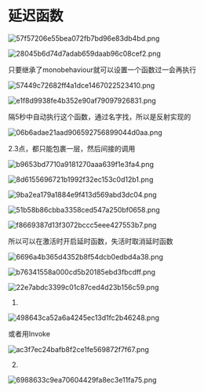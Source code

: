 # 延迟函数

![57f57206e55bea072fb7bd96e83db4bd.png](image/57f57206e55bea072fb7bd96e83db4bd.png)

![28045b6d74d7adab659daab96c08cef2.png](image/28045b6d74d7adab659daab96c08cef2.png)

只要继承了monobehaviour就可以设置一个函数过一会再执行

![57449c72682ff4a1dce1467022523410.png](image/57449c72682ff4a1dce1467022523410.png)

![e1f8d9938fe4b352e90af79097926831.png](image/e1f8d9938fe4b352e90af79097926831.png)

隔5秒中自动执行这个函数，通过名字找，所以是反射实现的

![06b6adae21aad906592756899044d0aa.png](image/06b6adae21aad906592756899044d0aa.png)

2.3点，都只能包裹一层，然后间接的调用

![b9653bd7710a9181270aaa639f1e3fa4.png](image/b9653bd7710a9181270aaa639f1e3fa4.png)

![8d6155696721b1992f32ec153c0d12b1.png](image/8d6155696721b1992f32ec153c0d12b1.png)

![9ba2ea179a1884e9f413d569abd3dc04.png](image/9ba2ea179a1884e9f413d569abd3dc04.png)

![51b58b86cbba3358ced547a250bf0658.png](image/51b58b86cbba3358ced547a250bf0658.png)

![f8669387d13f3072bccc5eee427553b7.png](image/f8669387d13f3072bccc5eee427553b7.png)

所以可以在激活时开启延时函数，失活时取消延时函数

![6696a4b365d4352b8f54dcb0edbd4a38.png](image/6696a4b365d4352b8f54dcb0edbd4a38.png)

![b76341558a000cd5b20185ebd3fbcdff.png](image/b76341558a000cd5b20185ebd3fbcdff.png)

![22e7abdc3399c01c87ced4d23b156c59.png](image/22e7abdc3399c01c87ced4d23b156c59.png)

1.

![498643ca52a6a4245ec13d1fc2b46248.png](image/498643ca52a6a4245ec13d1fc2b46248.png)

或者用Invoke

![ac3f7ec24bafb8f2ce1fe569872f7f67.png](image/ac3f7ec24bafb8f2ce1fe569872f7f67.png)

2.

![6988633c9ea70604429fa8ec3e11fa75.png](image/6988633c9ea70604429fa8ec3e11fa75.png)
